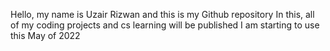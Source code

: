Hello, my name is Uzair Rizwan and this is my Github repository
In this, all of my coding projects and cs learning will be published
I am starting to use this May of 2022
